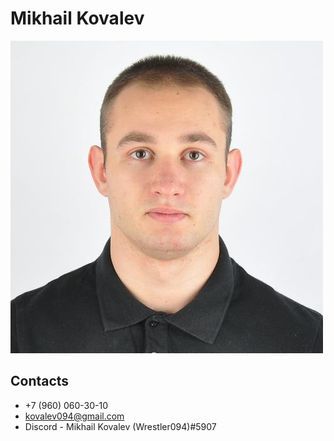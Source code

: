 # Mikhail Kovalev

![Mikhail Kovalev](img/i.jpeg)

## Contacts

* +7 (960) 060-30-10
* kovalev094@gmail.com
* Discord - Mikhail Kovalev (Wrestler094)#5907
